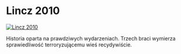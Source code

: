 Lincz 2010 
=============
[![Lincz 2010 ](http://vidos.pl/images/player.gif)](http://vidos.pl/lincz-2010)

 Historia oparta na prawdziwych wydarzeniach. Trzech braci wymierza sprawiedliwość terroryzującemu wieś recydywiście.
